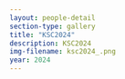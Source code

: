 ```yaml
---
layout: people-detail
section-type: gallery
title: "KSC2024"
description: KSC2024
img-filename: ksc2024_.png
year: 2024
---
```

